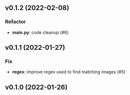 ## v0.1.2 (2022-02-08)

### Refactor

- **main.py**: code cleanup (#6)

## v0.1.1 (2022-01-27)

### Fix

- **regex**: improve regex used to find matching images (#5)

## v0.1.0 (2022-01-26)
